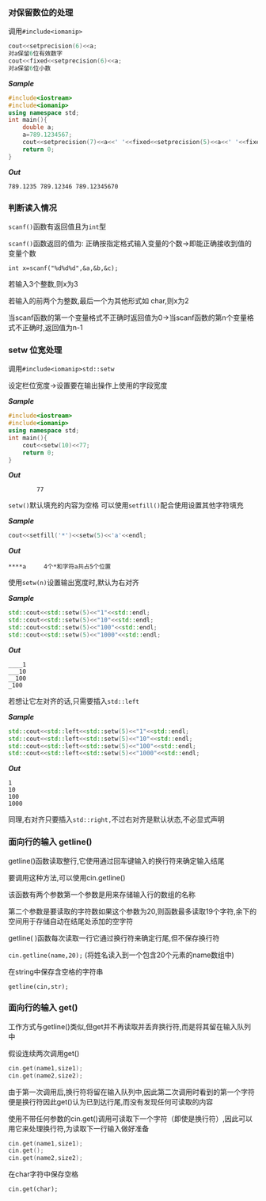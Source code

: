 ### 对保留数位的处理

调用`#include<iomanip>`

```cpp
cout<<setprecision(6)<<a;
对a保留6位有效数字
cout<<fixed<<setprecision(6)<<a;
对a保留6位小数
```

***Sample***

```cpp
#include<iostream>
#include<iomanip>
using namespace std;
int main(){
    double a;
    a=789.1234567;
    cout<<setprecision(7)<<a<<' '<<fixed<<setprecision(5)<<a<<' '<<fixed<<setprecision(8)<<a;
    return 0;
}
```

***Out***

```
789.1235 789.12346 789.12345670
```

### 判断读入情况

`scanf()`函数有返回值且为`int`型

`scanf()`函数返回的值为: 正确按指定格式输入变量的个数->即能正确接收到值的变量个数

`int x=scanf("%d%d%d",&a,&b,&c);`

若输入3个整数,则x为3

若输入的前两个为整数,最后一个为其他形式如 char,则x为2

当scanf函数的第一个变量格式不正确时返回值为0->当scanf函数的第n个变量格式不正确时,返回值为n-1

### setw 位宽处理

调用`#include<iomanip>std::setw`

设定栏位宽度->设置要在输出操作上使用的字段宽度

***Sample***

```cpp
#include<iostream>
#include<iomanip>
using namespace std;
int main(){
    cout<<setw(10)<<77;
    return 0;
}
```

***Out***

```
        77
```

`setw()`默认填充的内容为空格
可以使用`setfill()`配合使用设置其他字符填充

***Sample***

```cpp
cout<<setfill('*')<<setw(5)<<'a'<<endl;
```

***Out***

```
****a     4个*和字符a共占5个位置
```

使用`setw(n)`设置输出宽度时,默认为右对齐

***Sample***

```cpp
std::cout<<std::setw(5)<<"1"<<std::endl;
std::cout<<std::setw(5)<<"10"<<std::endl;
std::cout<<std::setw(5)<<"100"<<std::endl;
std::cout<<std::setw(5)<<"1000"<<std::endl;
```

***Out***

```
____1
___10
__100
_100
```

若想让它左对齐的话,只需要插入`std::left`

***Sample***

```cpp
std::cout<<std::left<<std::setw(5)<<"1"<<std::endl;
std::cout<<std::left<<std::setw(5)<<"10"<<std::endl;
std::cout<<std::left<<std::setw(5)<<"100"<<std::endl;
std::cout<<std::left<<std::setw(5)<<"1000"<<std::endl;
```

***Out***

```
1
10
100
1000
```

同理,右对齐只要插入`std::right,`不过右对齐是默认状态,不必显式声明

### 面向行的输入 getline()

getline()函数读取整行,它使用通过回车键输入的换行符来确定输入结尾

要调用这种方法,可以使用cin.getline()

该函数有两个参数第一个参数是用来存储输入行的数组的名称

第二个参数是要读取的字符数如果这个参数为20,则函数最多读取19个字符,余下的空间用于存储自动在结尾处添加的空字符

getline( )函数每次读取一行它通过换行符来确定行尾,但不保存换行符

`cin.getline(name,20);` (将姓名读入到一个包含20个元素的name数组中)

在string中保存含空格的字符串

`getline(cin,str);`

### 面向行的输入 get()

工作方式与getline()类似,但get并不再读取并丢弃换行符,而是将其留在输入队列中

假设连续两次调用get()

```cpp
cin.get(name1,size1);
cin.get(name2,size2);
```

由于第一次调用后,换行符将留在输入队列中,因此第二次调用时看到的第一个字符便是换行符因此get()认为已到达行尾,而没有发现任何可读取的内容

使用不带任何参数的cin.get()调用可读取下一个字符（即使是换行符）,因此可以用它来处理换行符,为读取下一行输入做好准备

```cpp
cin.get(name1,size1);
cin.get();
cin.get(name2,size2);
```

在char字符中保存空格

`cin.get(char);`